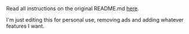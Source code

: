 Read all instructions on the original README.md [here](https://github.com/ZachSaucier/Just-Read).

I'm just editing this for personal use, removing ads and adding whatever features I want.
